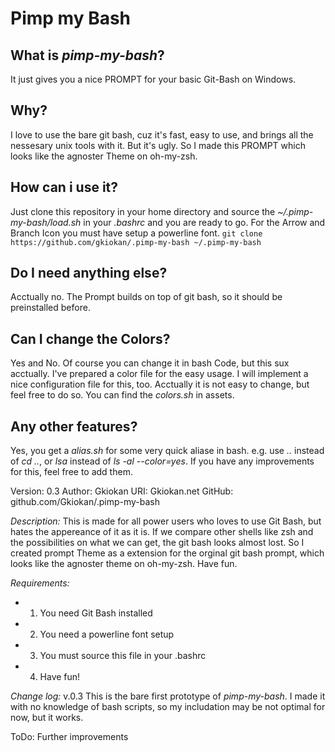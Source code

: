 # Pimp my Bash

## What is _pimp-my-bash_?
It just gives you a nice PROMPT for your basic Git-Bash on Windows.


## Why?
I love to use the bare git bash, cuz it's fast, easy to use, and
brings all the nessesary unix tools with it. But it's ugly.
So I made this PROMPT which looks like the agnoster Theme on oh-my-zsh.


## How can i use it?
Just clone this repository in your home directory and source the
_~/.pimp-my-bash/load.sh_ in your _.bashrc_ and you are ready to go.
For the Arrow and Branch Icon you must have setup a powerline font.
`git clone https://github.com/gkiokan/.pimp-my-bash ~/.pimp-my-bash`

## Do I need anything else?
Acctually no. The Prompt builds on top of git bash, so it should be preinstalled before.


## Can I change the Colors?
Yes and No. Of course you can change it in bash Code, but this sux acctually.
I've prepared a color file for the easy usage. I will implement a nice configuration
file for this, too. Acctually it is not easy to change, but feel free to do so.
You can find the _colors.sh_ in assets.


## Any other features?
Yes, you get a _alias.sh_ for some very quick aliase in bash.
e.g. use _.._ instead of _cd .._, or _lsa_ instead of _ls -al --color=yes_.
If you have any improvements for this, feel free to add them.


 Version: 0.3
 Author: Gkiokan
 URI: Gkiokan.net
 GitHub: github.com/Gkiokan/.pimp-my-bash

 _Description:_
 This is made for all power users who loves to use Git Bash,
 but hates the appereance of it as it is.
 If we compare other shells like zsh and the possibilities on what we can get,
 the git bash looks almost lost. So I created prompt Theme as a extension
 for the orginal git bash prompt, which looks like the agnoster theme on oh-my-zsh.
 Have fun.

 _Requirements:_
 - 1. You need Git Bash installed
 - 2. You need a powerline font setup
 - 3. You must source this file in your .bashrc
 - 4. Have fun!

 _Change log:_
 v.0.3
 This is the bare first prototype of _pimp-my-bash_.
 I made it with no knowledge of bash scripts, so my includation may be not optimal for now, but it works.

 ToDo:
 Further improvements
